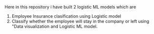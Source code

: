 Here in this repository i have built 2 logistic ML models which are

1. Employee Insurance clasification using Logistic model 
2. Classify whether the employee will stay in the company or left using "Data visualization and Logistic ML model.

